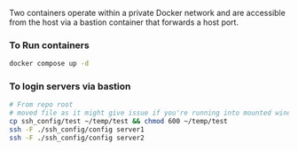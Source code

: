 Two containers operate within a private Docker network and are accessible from the host via a bastion container that forwards a host port.

### To Run containers
```bash
docker compose up -d
```

### To login servers via bastion
```bash
# From repo root
# moved file as it might give issue if you're running into mounted windows dir in case of wsl
cp ssh_config/test ~/temp/test && chmod 600 ~/temp/test
ssh -F ./ssh_config/config server1
ssh -F ./ssh_config/config server2
```